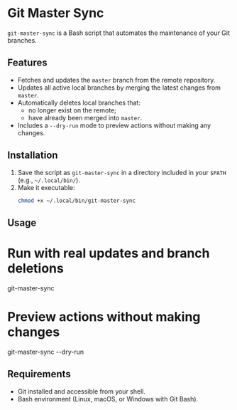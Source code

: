 # Git Master Sync

`git-master-sync` is a Bash script that automates the maintenance of your Git branches.

## Features

- Fetches and updates the `master` branch from the remote repository.
- Updates all active local branches by merging the latest changes from `master`.
- Automatically deletes local branches that:
  - no longer exist on the remote;
  - have already been merged into `master`.
- Includes a `--dry-run` mode to preview actions without making any changes.

## Installation

1. Save the script as `git-master-sync` in a directory included in your `$PATH` (e.g., `~/.local/bin/`).
2. Make it executable:
   ```bash
   chmod +x ~/.local/bin/git-master-sync

## Usage

# Run with real updates and branch deletions
git-master-sync

# Preview actions without making changes
git-master-sync --dry-run

## Requirements

- Git installed and accessible from your shell.
- Bash environment (Linux, macOS, or Windows with Git Bash).
